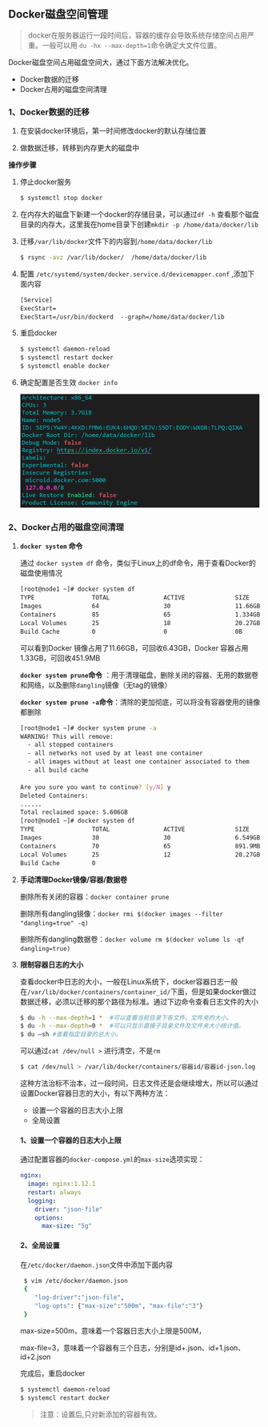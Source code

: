 ## Docker磁盘空间管理

> docker在服务器运行一段时间后，容器的缓存会导致系统存储空间占用严重。一般可以用 `du -hx --max-depth=1`命令确定大文件位置。

Docker磁盘空间占用磁盘空间大，通过下面方法解决优化。

- Docker数据的迁移
- Docker占用的磁盘空间清理

### 1、Docker数据的迁移

1. 在安装docker环境后，第一时间修改docker的默认存储位置

2. 做数据迁移，转移到内存更大的磁盘中

**操作步骤**

1. 停止docker服务

   ```sh
   $ systemctl stop docker
   ```

2. 在内存大的磁盘下新建一个docker的存储目录，可以通过`df -h` 查看那个磁盘目录的内存大，这里我在home目录下创建`mkdir -p /home/data/docker/lib`

3. 迁移`/var/lib/docker`文件下的内容到`/home/data/docker/lib`

   ```sh
   $ rsync -avz /var/lib/docker/  /home/data/docker/lib
   ```

4. 配置 `/etc/systemd/system/docker.service.d/devicemapper.conf` ,添加下面内容

   ```tex
   [Service]
   ExecStart=
   ExecStart=/usr/bin/dockerd  --graph=/home/data/docker/lib
   ```

5. 重启docker

   ```sh
   $ systemctl daemon-reload
   $ systemctl restart docker
   $ systemctl enable docker
   ```

6. 确定配置是否生效 `docker info`

   ![image-20201027111157579](img/image-20201027111157579.png)

### 2、Docker占用的磁盘空间清理

1. **`docker system` 命令**

   通过 `docker system df` 命令，类似于Linux上的df命令，用于查看Docker的磁盘使用情况

   ```sh
   [root@node1 ~]# docker system df
   TYPE                TOTAL               ACTIVE              SIZE                RECLAIMABLE
   Images              64                  30                  11.66GB             6.431GB (55%)
   Containers          85                  65                  1.334GB             451.9MB (33%)
   Local Volumes       25                  18                  20.27GB             103.7kB (0%)
   Build Cache         0                   0                   0B                  0B
   ```

   可以看到Docker 镜像占用了11.66GB，可回收6.43GB，Docker 容器占用1.33GB，可回收451.9MB

   **`docker system prune`命令** ：用于清理磁盘，删除关闭的容器、无用的数据卷和网络，以及删除`dangling`镜像（无tag的镜像）

   **`docker system prune -a`命令**：清除的更加彻底，可以将没有容器使用的镜像都删除

   ```sh
   [root@node1 ~]# docker system prune -a
   WARNING! This will remove:
     - all stopped containers
     - all networks not used by at least one container
     - all images without at least one container associated to them
     - all build cache
   
   Are you sure you want to continue? [y/N] y
   Deleted Containers:
   ......
   Total reclaimed space: 5.606GB
   [root@node1 ~]# docker system df
   TYPE                TOTAL               ACTIVE              SIZE                RECLAIMABLE
   Images              30                  30                  6.549GB             654.4MB (9%)
   Containers          70                  65                  891.9MB             782.9kB (0%)
   Local Volumes       25                  12                  20.27GB             103.7kB (0%)
   Build Cache         0    
   
   ```

2. **手动清理Docker镜像/容器/数据卷**

   删除所有关闭的容器：`docker container prune`

   删除所有dangling镜像：`docker rmi $(docker images --filter "dangling=true" -q)`

   删除所有dangling数据卷：`docker volume rm $(docker volume ls -qf dangling=true)`

3. **限制容器日志的大小**

   查看docker中日志的大小，一般在Linux系统下，docker容器日志一般在`/var/lib/docker/containers/container_id/`下面，但是如果docker做过数据迁移，必须以迁移的那个路径为标准。通过下边命令查看日志文件的大小

   ```sh
   $ du -h --max-depth=1 *  #可以查看当前目录下各文件、文件夹的大小。
   $ du -h --max-depth=0 *  #可以只显示直接子目录文件及文件夹大小统计值。
   $ du –sh #查看指定目录的总大小。
   ```

   可以通过`cat /dev/null >`  进行清空，不是`rm`

   ```sh
   $ cat /dev/null > /var/lib/docker/containers/容器id/容器id-json.log
   ```

   这种方法治标不治本，过一段时间，日志文件还是会继续增大，所以可以通过设置Docker容器日志的大小，有以下两种方法：

   - 设置一个容器的日志大小上限
   - 全局设置

   #### 1、设置一个容器的日志大小上限

   通过配置容器的`docker-compose.yml`的`max-size`选项实现：

   ```yml
   nginx: 
     image: nginx:1.12.1 
     restart: always 
     logging: 
       driver: "json-file"
       options: 
         max-size: "5g"
   ```

   #### 2、全局设置

   在`/etc/docker/daemon.json`文件中添加下面内容

   ```sh
    $ vim /etc/docker/daemon.json
    {
       "log-driver":"json-file",
       "log-opts": {"max-size":"500m", "max-file":"3"}
    }
   ```

   max-size=500m，意味着一个容器日志大小上限是500M，

   max-file=3，意味着一个容器有三个日志，分别是id+.json、id+1.json、id+2.json

   完成后，重启docker

   ```sh
   $ systemctl daemon-reload
   $ systemcl restart docker
   ```

   > 注意：设置后,只对新添加的容器有效。

